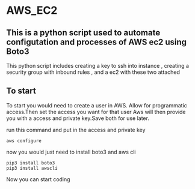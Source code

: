 # AWS_EC2


## This is a python script used to automate configutation and processes of AWS ec2 using Boto3 
This python script includes creating a key to ssh into instance , creating a security group with inbound rules , and a ec2 with these two attached 


## To start
To start you would need to create a user in AWS. Allow for programmatic access.Then set the access you want for that user 
Aws will then provide you with a access and private key.Save both for use later. 

run this command and put in the access and private key 

```
aws configure 

```
now you would just need to install boto3 and aws cli

```
pip3 install boto3 
pip3 install awscli

``` 

Now you can start coding 

